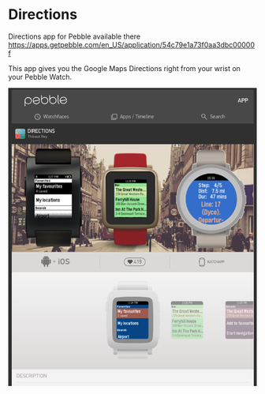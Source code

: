 # Directions
Directions app for Pebble available there https://apps.getpebble.com/en_US/application/54c79e1a73f0aa3dbc00000f

This app gives you the Google Maps Directions right from your wrist on your Pebble Watch. 

![Directions on the Pebble store](https://raw.githubusercontent.com/thibautrey/Directions/master/Screen.Shot.2016-02-23.at.14.19.30.png)
